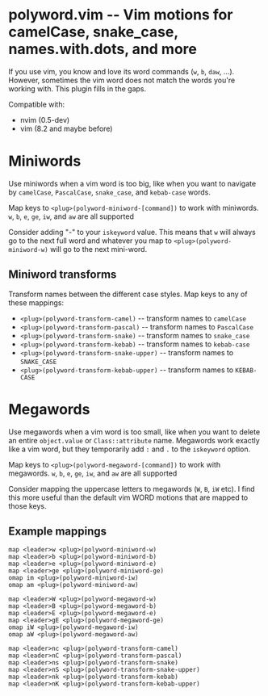# polyword.vim -- Vim motions for camelCase, snake_case, names.with.dots, and more

If you use vim, you know and love its word commands (`w`, `b`, `daw`, ...).
However, sometimes the vim word does not match the words you're working with.
This plugin fills in the gaps.

Compatible with:
  - nvim (0.5-dev)
  - vim (8.2 and maybe before)

# Miniwords

Use miniwords when a vim word is too big, like when you want to navigate by
`camelCase`, `PascalCase`, `snake_case`, and `kebab-case` words.

Map keys to `<plug>(polyword-miniword-[command])` to work with miniwords.
`w`, `b`, `e`, `ge`, `iw`, and `aw` are all supported

Consider adding "-" to your `iskeyword` value.  This means that `w` will always
go to the next full word and whatever you map to  `<plug>(polyword-miniword-w)`
will go to the next mini-word.

## Miniword transforms

Transform names between the different case styles.  Map keys to any of these
mappings:

 - `<plug>(polyword-transform-camel)` -- transform names to `camelCase`
 - `<plug>(polyword-transform-pascal)` -- transform names to `PascalCase`
 - `<plug>(polyword-transform-snake)` -- transform names to `snake_case`
 - `<plug>(polyword-transform-kebab)` -- transform names to `kebab-case`
 - `<plug>(polyword-transform-snake-upper)` -- transform names to `SNAKE_CASE`
 - `<plug>(polyword-transform-kebab-upper)` -- transform names to `KEBAB-CASE`

# Megawords

Use megawords when a vim word is too small, like when you want to delete an
entire `object.value` or `Class::attribute` name.  Megawords work exactly
like a vim word, but they temporarily add `:` and `.` to the `iskeyword`
option.

Map keys to `<plug>(polyword-megaword-[command])` to work with megawords.
`w`, `b`, `e`, `ge`, `iw`, and `aw` are all supported

Consider mapping the uppercase letters to megawords (`W`, `B`, `iW` etc).  I
find this more useful than the default vim WORD motions that are mapped to
those keys.

## Example mappings

```
map <leader>w <plug>(polyword-miniword-w)
map <leader>b <plug>(polyword-miniword-b)
map <leader>e <plug>(polyword-miniword-e)
map <leader>ge <plug>(polyword-miniword-ge)
omap im <plug>(polyword-miniword-iw)
omap am <plug>(polyword-miniword-aw)

map <leader>W <plug>(polyword-megaword-w)
map <leader>B <plug>(polyword-megaword-b)
map <leader>E <plug>(polyword-megaword-e)
map <leader>gE <plug>(polyword-megaword-ge)
omap iW <plug>(polyword-megaword-iw)
omap aW <plug>(polyword-megaword-aw)

map <leader>nc <plug>(polyword-transform-camel)
map <leader>nC <plug>(polyword-transform-pascal)
map <leader>ns <plug>(polyword-transform-snake)
map <leader>nS <plug>(polyword-transform-snake-upper)
map <leader>nk <plug>(polyword-transform-kebab)
map <leader>nK <plug>(polyword-transform-kebab-upper)
```
